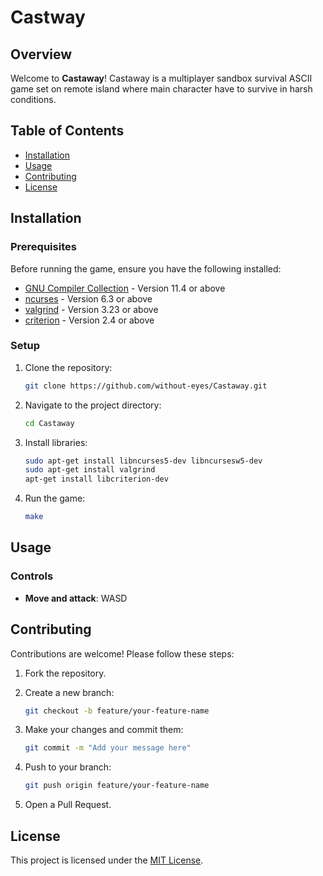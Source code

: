 # Castway

## Overview

Welcome to **Castaway**! Castaway is a multiplayer sandbox survival ASCII game set on remote island where main character
have to survive in harsh conditions.

## Table of Contents

- [Installation](#installation)
- [Usage](#usage)
- [Contributing](#contributing)
- [License](#license)

## Installation

### Prerequisites

Before running the game, ensure you have the following installed:

- [GNU Compiler Collection](https://gcc.gnu.org/) - Version 11.4 or above
- [ncurses](https://invisible-island.net/ncurses/) - Version 6.3 or above
- [valgrind](https://valgrind.org/) - Version 3.23 or above
- [criterion](https://criterion.readthedocs.io/en/master/intro.html) - Version 2.4 or above

### Setup

1. Clone the repository:

    ```bash
    git clone https://github.com/without-eyes/Castaway.git
    ```

2. Navigate to the project directory:

    ```bash
    cd Castaway
    ```

3. Install libraries:

    ```bash
    sudo apt-get install libncurses5-dev libncursesw5-dev
    sudo apt-get install valgrind
    apt-get install libcriterion-dev
    ```

4. Run the game:

    ```bash
    make
    ```

## Usage

### Controls

- **Move and attack**: WASD

## Contributing

Contributions are welcome! Please follow these steps:

1. Fork the repository.
2. Create a new branch:

    ```bash
    git checkout -b feature/your-feature-name
    ```

3. Make your changes and commit them:

    ```bash
    git commit -m "Add your message here"
    ```

4. Push to your branch:

    ```bash
    git push origin feature/your-feature-name
    ```

5. Open a Pull Request.

## License

This project is licensed under the [MIT License](LICENSE).

